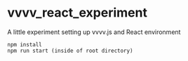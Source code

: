 # vvvv_react_experiment
A little experiment setting up vvvv.js and React environment


```
npm install
npm run start (inside of root directory)
```
